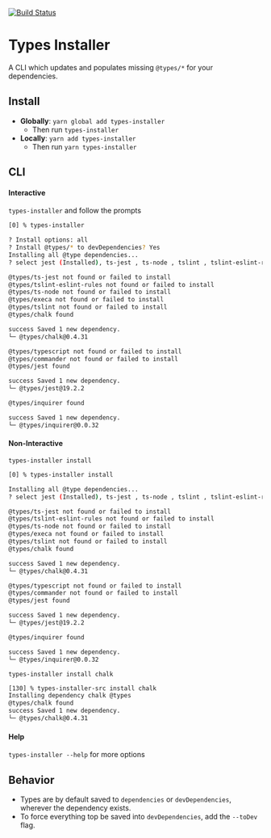 [![Build Status](https://travis-ci.org/nfour/types-installer.svg?branch=master)](https://travis-ci.org/nfour/types-installer)

# Types Installer

A CLI which updates and populates missing `@types/*` for your dependencies.

## Install
- **Globally**: `yarn global add types-installer`
  - Then run `types-installer`
- **Locally**: `yarn add types-installer`
  - Then run `yarn types-installer`

## CLI

#### Interactive
`types-installer` and follow the prompts

```bash
[0] % types-installer

? Install options: all
? Install @types/* to devDependencies? Yes
Installing all @type dependencies...
? select jest (Installed), ts-jest , ts-node , tslint , tslint-eslint-rules , typescript , chalk , commander (Installed), execa , inquirer

@types/ts-jest not found or failed to install
@types/tslint-eslint-rules not found or failed to install
@types/ts-node not found or failed to install
@types/execa not found or failed to install
@types/tslint not found or failed to install
@types/chalk found

success Saved 1 new dependency.
└─ @types/chalk@0.4.31

@types/typescript not found or failed to install
@types/commander not found or failed to install
@types/jest found

success Saved 1 new dependency.
└─ @types/jest@19.2.2

@types/inquirer found

success Saved 1 new dependency.
└─ @types/inquirer@0.0.32
```

#### Non-Interactive
`types-installer install`

```bash
[0] % types-installer install

Installing all @type dependencies...
? select jest (Installed), ts-jest , ts-node , tslint , tslint-eslint-rules , typescript , chalk , commander (Installed), execa , inquirer

@types/ts-jest not found or failed to install
@types/tslint-eslint-rules not found or failed to install
@types/ts-node not found or failed to install
@types/execa not found or failed to install
@types/tslint not found or failed to install
@types/chalk found

success Saved 1 new dependency.
└─ @types/chalk@0.4.31

@types/typescript not found or failed to install
@types/commander not found or failed to install
@types/jest found

success Saved 1 new dependency.
└─ @types/jest@19.2.2

@types/inquirer found

success Saved 1 new dependency.
└─ @types/inquirer@0.0.32
```

`types-installer install chalk`
```bash
[130] % types-installer-src install chalk
Installing dependency chalk @types
@types/chalk found
success Saved 1 new dependency.
└─ @types/chalk@0.4.31
```

#### Help

`types-installer --help` for more options


## Behavior

- Types are by default saved to `dependencies` or `devDependencies`, wherever the dependency exists.
- To force everything top be saved into `devDependencies`, add the `--toDev` flag.